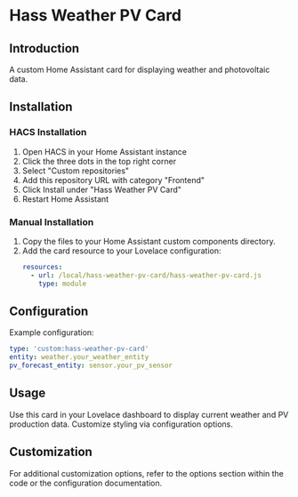 # Hass Weather PV Card

## Introduction
A custom Home Assistant card for displaying weather and photovoltaic data.

## Installation

### HACS Installation
1. Open HACS in your Home Assistant instance
2. Click the three dots in the top right corner
3. Select "Custom repositories"
4. Add this repository URL with category "Frontend"
5. Click Install under "Hass Weather PV Card"
6. Restart Home Assistant

### Manual Installation
1. Copy the files to your Home Assistant custom components directory.
2. Add the card resource to your Lovelace configuration:
   ```yaml
   resources:
     - url: /local/hass-weather-pv-card/hass-weather-pv-card.js
       type: module
   ```

## Configuration
Example configuration:
```yaml
type: 'custom:hass-weather-pv-card'
entity: weather.your_weather_entity
pv_forecast_entity: sensor.your_pv_sensor
```

## Usage
Use this card in your Lovelace dashboard to display current weather and PV production data. Customize styling via configuration options.

## Customization
For additional customization options, refer to the options section within the code or the configuration documentation.

